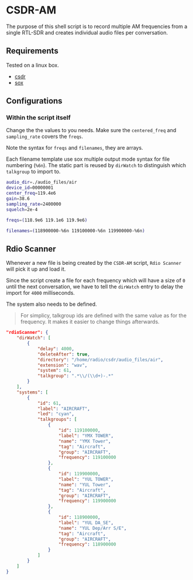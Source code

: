 # CSDR-AM

The purpose of this shell script is to record multiple AM frequencies from a single RTL-SDR and creates individual audio files per conversation.

## Requirements

Tested on a linux box.

* [csdr](https://github.com/ha7ilm/csdr)
* [sox](http://sox.sourceforge.net/)

## Configurations

### Within the script itself

Change the the values to you needs. Make sure the `centered_freq` and `sampling_rate` covers the `freqs`.

Note the syntax for `freqs` and `filenames`, they are arrays.

Each filename template use sox multiple output mode syntax for file numbering (`%6n`). The static part is reused by `dirWatch` to distinguish which `talkgroup` to import to.

```bash
audio_dir=./audio_files/air
device_id=00000001
center_freq=119.4e6
gain=38.6
sampling_rate=2400000
squelch=2e-4

freqs=(118.9e6 119.1e6 119.9e6)

filenames=(118900000-%6n 119100000-%6n 119900000-%6n)
```

## Rdio Scanner

Whenever a new file is being created by the `CSDR-AM` script, `Rdio Scanner` will pick it up and load it.

Since the script create a file for each frequency which will have a size of `0` until the next conversation, we have to tell the `dirWatch` entry to delay the import for `4000` milliseconds.

The system also needs to be defined.

> For simplicy, talkgroup ids are defined with the same value as for the frequency. It makes it easier to change things afterwards.

```json
"rdioScanner": {
    "dirWatch": [
		{
			"delay": 4000,
			"deleteAfter": true,
			"directory": "/home/radio/csdr/audio_files/air",
			"extension": "wav",
			"system": 61,
			"talkgroup": ".*\\/(\\d+)-.*"
		}
    ],
    "systems": [
        {
            "id": 61,
            "label": "AIRCRAFT",
            "led": "cyan",
            "talkgroups": [
                {
                    "id": 119100000,
                    "label": "YMX TOWER",
                    "name": "YMX Tower",
                    "tag": "Aircraft",
                    "group": "AIRCRAFT",
                    "frequency": 119100000
                },
                {
                    "id": 119900000,
                    "label": "YUL TOWER",
                    "name": "YUL Tower",
                    "tag": "Aircraft",
                    "group": "AIRCRAFT",
                    "frequency": 119900000
                },
                {
                    "id": 118900000,
                    "label": "YUL DA_SE",
                    "name": "YUL Dep/Arr S/E",
                    "tag": "Aircraft",
                    "group": "AIRCRAFT",
                    "frequency": 118900000
                }
            ]
        }
    ]
}
```